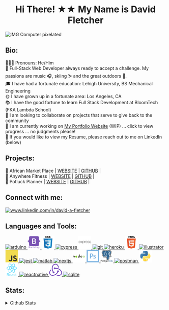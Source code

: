 
<h1 align='center'> Hi There! ★★ My Name is David Fletcher </h2>

![IMG Computer pixelated](https://user-images.githubusercontent.com/87198282/154156632-7de427a8-cc7e-456a-898a-074dabdee34e.gif)


## Bio:
🙋🏼‍♂️  Pronouns: He/Him <br>
🤗  Full-Stack Web Developer always ready to accept a challenge. My passions are music 🎧, skiing ⛷ and the great outdoors 🥾. <br>
🎓  I have had a fortunate education: Lehigh University, BS Mechanical Engineering <br>
🌞  I have grown up in a fortunate area: Los Angeles, CA <br>
📚  I have the good fortune to learn Full Stack Development at BloomTech (FKA Lambda School) <br>
💬  I am looking to collaborate on projects that serve to give back to the community <br>
🧀  I am currently working on <a href="https://www.davidfletcher.tech" target="_blank" rel="noreferrer">My Portfolio Website</a> (WIP) ... click to view progress ... no judgments please! <br>
📝  If you would like to view my Resume, please reach out to me on LinkedIn (below)
<!-- 🥳  I am constantly learning more about webpages -- while looking at more websites <br> -->

## Projects:
🍇 African Market Place   |   <a href="https://www.davidfletcher.tech" target="_blank" rel="noreferrer">WEBSITE</a>   |    <a href="https://github.com/Build-Week-ft-african-marketplace-1/front-end" target="_blank" rel="noreferrer">GITHUB</a>    |    
💪  Anywhere Fitness   |   <a href="https://front-end-chi-livid.vercel.app/" target="_blank" rel="noreferrer">WEBSITE</a>   |    <a href="https://github.com/Build-Week-Anywhere-Fitness-6-2021/back-end" target="_blank" rel="noreferrer">GITHUB</a>    |  
🧺  Potluck Planner   |   <a href="https://potluck1-front-end.vercel.app/" target="_blank" rel="noreferrer">WEBSITE</a>   |    <a href="https://github.com/Potluck-Planner-A" target="_blank" rel="noreferrer">GITHUB</a>    |  


## Connect with me:
<p align="left">
<a href="https://www.linkedin.com/in/david-a-fletcher" target="_blank"><img align="center" src="https://raw.githubusercontent.com/rahuldkjain/github-profile-readme-generator/master/src/images/icons/Social/linked-in-alt.svg" alt="www.linkedin.com/in/david-a-fletcher" height="30" width="40" /></a>
</p>


## Languages and Tools:
<p align="left"> 
   <!-- arduino -->
  <a href="https://www.arduino.cc/" target="_blank" rel="noreferrer"> <img src="https://cdn.worldvectorlogo.com/logos/arduino-1.svg" alt="arduino" width="40" height="40"/> </a> 
   <!-- bootstrap -->
  <a href="https://getbootstrap.com" target="_blank" rel="noreferrer"> <img src="https://raw.githubusercontent.com/devicons/devicon/master/icons/bootstrap/bootstrap-plain-wordmark.svg" alt="bootstrap" width="40" height="40"/> </a>
   <!-- css3 -->
  <a href="https://www.w3schools.com/css/" target="_blank" rel="noreferrer"> <img src="https://raw.githubusercontent.com/devicons/devicon/master/icons/css3/css3-original-wordmark.svg" alt="css3" width="40" height="40"/> </a> 
   <!-- cypress -->
  <a href="https://www.cypress.io" target="_blank" rel="noreferrer"> <img src="https://raw.githubusercontent.com/simple-icons/simple-icons/6e46ec1fc23b60c8fd0d2f2ff46db82e16dbd75f/icons/cypress.svg" alt="cypress" width="40" height="40"/> </a> 
   <!-- express -- TODO: change this so we can see -->
  <a href="https://expressjs.com" target="_blank" rel="noreferrer"> <img src="https://raw.githubusercontent.com/devicons/devicon/master/icons/express/express-original-wordmark.svg" alt="express" width="40" height="40"/> </a> 
   <!-- git -->
  <a href="https://git-scm.com/" target="_blank" rel="noreferrer"> <img src="https://www.vectorlogo.zone/logos/git-scm/git-scm-icon.svg" alt="git" width="40" height="40"/> </a> 
   <!-- heroku -->
  <a href="https://heroku.com" target="_blank" rel="noreferrer"> <img src="https://www.vectorlogo.zone/logos/heroku/heroku-icon.svg" alt="heroku" width="40" height="40"/> </a> 
   <!-- html5 -->
  <a href="https://www.w3.org/html/" target="_blank" rel="noreferrer"> <img src="https://raw.githubusercontent.com/devicons/devicon/master/icons/html5/html5-original-wordmark.svg" alt="html5" width="40" height="40"/> </a> 
   <!-- ADOBE illustrator -->
  <a href="https://www.adobe.com/in/products/illustrator.html" target="_blank" rel="noreferrer"> <img src="https://www.vectorlogo.zone/logos/adobe_illustrator/adobe_illustrator-icon.svg" alt="illustrator" width="40" height="40"/> </a> 
   <!-- js -->
  <a href="https://developer.mozilla.org/en-US/docs/Web/JavaScript" target="_blank" rel="noreferrer"> <img src="https://raw.githubusercontent.com/devicons/devicon/master/icons/javascript/javascript-original.svg" alt="javascript" width="40" height="40"/> </a> 
   <!-- jest -->
  <a href="https://jestjs.io" target="_blank" rel="noreferrer"> <img src="https://www.vectorlogo.zone/logos/jestjsio/jestjsio-icon.svg" alt="jest" width="40" height="40"/> </a> 
   <!-- matlab -->
  <a href="https://www.mathworks.com/" target="_blank" rel="noreferrer"> <img src="https://upload.wikimedia.org/wikipedia/commons/2/21/Matlab_Logo.png" alt="matlab" width="40" height="40"/> </a> 
   <!-- nextjs -->
  <a href="https://nextjs.org/" target="_blank" rel="noreferrer"> <img src="https://cdn.worldvectorlogo.com/logos/nextjs-2.svg" alt="nextjs" width="40" height="40"/> </a> 
   <!-- nodejs -->
  <a href="https://nodejs.org" target="_blank" rel="noreferrer"> <img src="https://raw.githubusercontent.com/devicons/devicon/master/icons/nodejs/nodejs-original-wordmark.svg" alt="nodejs" width="40" height="40"/> </a> 
   <!-- photoshop -->
  <a href="https://www.photoshop.com/en" target="_blank" rel="noreferrer"> <img src="https://raw.githubusercontent.com/devicons/devicon/master/icons/photoshop/photoshop-line.svg" alt="photoshop" width="40" height="40"/> </a> 
   <!-- postgres -->
  <a href="https://www.postgresql.org" target="_blank" rel="noreferrer"> <img src="https://raw.githubusercontent.com/devicons/devicon/master/icons/postgresql/postgresql-original-wordmark.svg" alt="postgresql" width="40" height="40"/> </a> 
   <!-- postman -->
  <a href="https://postman.com" target="_blank" rel="noreferrer"> <img src="https://www.vectorlogo.zone/logos/getpostman/getpostman-icon.svg" alt="postman" width="40" height="40"/> </a> 
   <!-- python -->
  <a href="https://www.python.org" target="_blank" rel="noreferrer"> <img src="https://raw.githubusercontent.com/devicons/devicon/master/icons/python/python-original.svg" alt="python" width="40" height="40"/> </a> 
   <!-- reactjs -->
  <a href="https://reactjs.org/" target="_blank" rel="noreferrer"> <img src="https://raw.githubusercontent.com/devicons/devicon/master/icons/react/react-original-wordmark.svg" alt="react" width="40" height="40"/> </a>
   <!-- reactnative -->
  <a href="https://reactnative.dev/" target="_blank" rel="noreferrer"> <img src="https://reactnative.dev/img/header_logo.svg" alt="reactnative" width="40" height="40"/> </a> 
  <!-- redux -->
  <a href="https://redux.js.org" target="_blank" rel="noreferrer"> <img src="https://raw.githubusercontent.com/devicons/devicon/master/icons/redux/redux-original.svg" alt="redux" width="40" height="40"/> </a> 
   <!-- sqlite -->
  <a href="https://www.sqlite.org/" target="_blank" rel="noreferrer"> <img src="https://www.vectorlogo.zone/logos/sqlite/sqlite-icon.svg" alt="sqlite" width="40" height="40"/> </a> 
   <!-- vue -->
<!--   <a href="https://vuejs.org/" target="_blank" rel="noreferrer"> <img src="https://raw.githubusercontent.com/devicons/devicon/master/icons/vuejs/vuejs-original-wordmark.svg" alt="vuejs" width="40" height="40"/> </a> 
</p> -->
   
## Stats:
<details>
<summary> Github Stats </summary>
<br>

<p>&nbsp;<img align="left" src="https://github-readme-stats.vercel.app/api?username=fletchulence&show_icons=true&locale=en" alt="fletchulence" /></p>

<p><img align="left" src="https://github-readme-streak-stats.herokuapp.com/?user=fletchulence&" alt="fletchulence" /></p>

<p><img align="left" src="https://github-readme-stats.vercel.app/api/top-langs?username=fletchulence&show_icons=true&locale=en&layout=compact" alt="fletchulence" /></p>

 
[![trophy](https://github-profile-trophy.vercel.app/?username=fletchulence)](https://github.com/ryo-ma/github-profile-trophy)
</details>

<!-- ### Stats:
[![Anurag's GitHub stats](https://github-readme-stats.vercel.app/api?username=fletchulence)](https://github.com/anuraghazra/github-readme-stats)

[![GitHub Streak](http://github-readme-streak-stats.herokuapp.com?user=fletchulence&date_format=M%20j%5B%2C%20Y%5D&stroke=E97A07)](https://git.io/streak-stats)
-->

<!--
**fletchulence/fletchulence** is a ✨ _special_ ✨ repository because its `README.md` (this file) appears on your GitHub profile.

Here are some ideas to get you started:

- 🔭 I’m currently working on ...
- 🌱 I’m currently learning ...
- 👯 I’m looking to collaborate on ...
- 🤔 I’m looking for help with ...
- 💬 Ask me about ...
- 📫 How to reach me: ...
- ⚡ Fun fact: ...
-->
